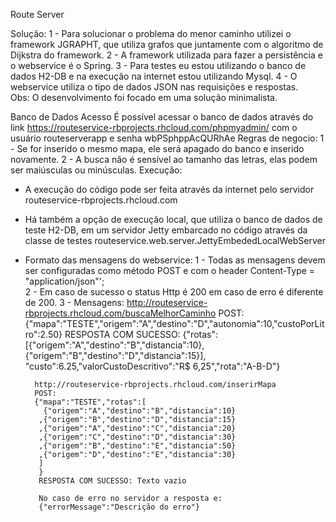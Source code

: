Route Server

Solução:
   1 - Para solucionar o problema do menor caminho 
   utilizei o framework JGRAPHT, que utiliza grafos
   que juntamente com o algoritmo de Dijkstra do framework. 
   2 - A framework utilizada para fazer a persistência e o webservice
   é o Spring.
   3 - Para testes eu estou utilizando o banco de dados H2-DB 
   e na execução na internet estou utilizando Mysql. 
   4 - O webservice utiliza o tipo de dados JSON nas requisições e respostas.    
   Obs: O desenvolvimento foi focado em uma solução minimalista.   

Banco de Dados Acesso
      É  possível acessar o banco de dados através do link
    https://routeservice-rbprojects.rhcloud.com/phpmyadmin/
    com o usuário routeserverapp e senha wbPSphppAcQURhAe
Regras de negocio:
  1 - Se for inserido o mesmo mapa, ele será apagado do banco e inserido novamente.
  2 - A busca não é sensível ao tamanho das letras, elas podem ser maiúsculas ou minúsculas.
Execução:  
   - A execução do código pode ser feita através da internet  pelo servidor routeservice-rbprojects.rhcloud.com
   - Há também a opção de execução local, que utiliza o banco de dados de teste H2-DB, em um servidor Jetty embarcado no código
     através da classe de testes routeservice.web.server.JettyEmbededLocalWebServer   
   - Formato das mensagens do webservice:
       1 - Todas as mensagens devem ser configuradas como método POST e  com o header Content-Type = "application/json"';      
       2 - Em caso de sucesso o status Http é 200 em caso de erro é diferente de 200.
       3 - Mensagens:
	       http://routeservice-rbprojects.rhcloud.com/buscaMelhorCaminho
		   POST: 
		   {"mapa":"TESTE","origem":"A","destino":"D","autonomia":10,"custoPorLitro":2.50}
		   RESPOSTA COM SUCESSO:
		  {"rotas":[{"origem":"A","destino":"B","distancia":10},
		  {"origem":"B","destino":"D","distancia":15}],
		  "custo":6.25,"valorCustoDescritivo":"R$ 6,25","rota":"A-B-D"}
		   
		   http://routeservice-rbprojects.rhcloud.com/inserirMapa
		   POST: 
		   {"mapa":"TESTE","rotas":[
			 {"origem":"A","destino":"B","distancia":10}
			,{"origem":"B","destino":"D","distancia":15}
			,{"origem":"A","destino":"C","distancia":20}
			,{"origem":"C","destino":"D","distancia":30}
			,{"origem":"B","destino":"E","distancia":50}
			,{"origem":"D","destino":"E","distancia":30}
			]
			}
			RESPOSTA COM SUCESSO: Texto vazio
			
			No caso de erro no servidor a resposta e:
			{"errorMessage":"Descrição do erro"}

  
